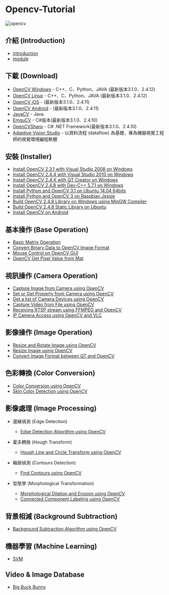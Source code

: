 # Opencv-Tutorial

![opencv](http://opencv.org/wp-content/themes/opencv/images/logo.png)

## 介紹 (Introduction)
- [introduction]()
- [module]()

## 下載 (Download)
- [OpenCV Windows](https://sourceforge.net/projects/opencvlibrary/files/opencv-win/) - C++、C、Python、JAVA (最新版本3.1.0、2.4.12)
- [OpenCV Linux](https://sourceforge.net/projects/opencvlibrary/files/opencv-unix/) - C++、C、Python、JAVA (最新版本3.1.0、2.4.12)
- [OpenCV iOS](http://sourceforge.net/projects/opencvlibrary/files/opencv-ios/) -  (最新版本3.1.0、2.4.11)
- [OpenCV Android](http://sourceforge.net/projects/opencvlibrary/files/opencv-android/) -  (最新版本3.1.0、2.4.11)
- [JavaCV](https://github.com/bytedeco/javacv) - Java
- [EmguCV](http://www.emgu.com/wiki/index.php/Main_Page) - C#版本(最新版本3.1.0、2.4.10)
- [OpenCVSharp](https://github.com/shimat/opencvsharp) - C# .NET Framework(最新版本3.1.0、2.4.10)
- [Adaptive Vision Studio](http://www.adaptive-vision.com/en/software/) - 以資料流程 (dataflow) 為基礎，專為機器視覺工程師的視覺環境編程軟體

## 安裝 (Installer)
- [Install OpenCV 2.3.1 with Visual Studio 2008 on Windows](http://ccw1986.blogspot.tw/2013/01/opencvvisual-studio-2008-opencv-231.html)
- [Install OpenCV 2.4.4 with Visual Studio 2010 on Windows](http://ccw1986.blogspot.tw/2013/06/opencvvisual-studio-2010-opencv-244.html)
- [Install OpenCV 2.4.X with QT Creator on Windows](http://ccw1986.blogspot.tw/2014/05/opencvinstall-opencv24x-with-qt-52-on.html)
- [Install OpenCV 2.4.8 with Dev-C++ 5.7.1 on Windows](http://ccw1986.blogspot.tw/2014/09/dev-c571-opencv-248-opencv-with-dev-c.html)
- [Install Python and OpenCV 3.1 on Ubuntu 14.04 64bits](http://ccw1986.blogspot.tw/2016/03/install-python-and-opencv-31-on-ubuntu.html)
- [Install Python and OpenCV 3 on Raspbian Jessie](http://ccw1986.blogspot.tw/2016/03/install-python-and-opencv-3-on-raspbian.html)
- [Build OpenCV 2.4.8 Library on Windows using MinGW Compiler](http://ccw1986.blogspot.tw/2014/06/windowmingwopencv-248-install-opencv.html)
- [Build OpenCV 2.4.8 Static Library on Ubuntu](http://ccw1986.blogspot.tw/2014/03/opencvbuild-opencv-static-library-on.html)
- [Install OpenCV on Android](http://ccw1986.blogspot.tw/2012/12/androidopencv.html)

## 基本操作 (Base Operation)
- [Basic Matrix Operation](http://ccw1986.blogspot.tw/2014/01/opencv-matrix-basics.html)
- [Convert Binary Data to OpenCV Image Format](http://ccw1986.blogspot.tw/2014/05/opencvopencv.html)
- [Mouse Control on OpenCV GUI](http://ccw1986.blogspot.tw/2015/06/opencvevent-setmousecallback.html)
- [OpenCV Get Pixel Value from Mat](http://ccw1986.blogspot.tw/2015/11/opencv-opencv-get-pixel-value-from-mat.html)

## 視訊操作 (Camera Operation)
- [Capture Image from Camera using OpenCV](http://ccw1986.blogspot.tw/2014/05/opencv-capture-images-from-camera-in.html)
- [Set or Get Property from Camera using OpenCV](http://ccw1986.blogspot.tw/2014/06/opencv-how-to-set-or-get-property-from.html)
- [Get a list of Camera Devices using OpenCV](http://ccw1986.blogspot.tw/2015/01/opencv-get-list-of-camera-devices-using.html)
- [Capture Video from File using OpenCV](http://ccw1986.blogspot.tw/2014/09/opencv-capture-video-from-file.html)
- [Receiving RTSP stream using FFMPEG and OpenCV](http://ccw1986.blogspot.tw/2014/07/ffmpgopencvrtsp-stream-receiving-rtsp.html)
- [IP Camera Access using OpenCV and VLC](http://ccw1986.blogspot.tw/2015/01/opencvvlcip-cam-ip-camera-access-using.html)

## 影像操作 (Image Operation)
- [Resize and Rotate Image using OpenCV](http://ccw1986.blogspot.tw/2012/11/opencv_18.html)
- [Resize Image using OpenCV](http://ccw1986.blogspot.tw/2012/11/opencvresize.html)
- [Convert Image Format between QT and OpenCV](http://ccw1986.blogspot.tw/2014/05/opencvconvert-image-format-between-qt.html)

## 色彩轉換 (Color Conversion)
- [Color Conversion using OpenCV](http://ccw1986.blogspot.tw/2012/11/opencvrgbycbcr.html)
- [Skin Color Detection using OpenCV](http://ccw1986.blogspot.tw/2012/12/opencvhsv-skin-color-detection.html)

## 影像處理 (Image Processing)
- 邊緣偵測 (Edge Detection)
    - [Edge Detection Algorithm using OpenCV](http://ccw1986.blogspot.tw/2016/03/edge-detection-algorithm-using-opencv.html)

- 霍夫轉換 (Hough Transform)
    - [Hough Line and Circle Transform using OpenCV](http://ccw1986.blogspot.tw/2016/04/hough-transform-using-opencv.html)

- 輪廓偵測 (Contours Detection)
    - [Find Contours using OpenCV](http://ccw1986.blogspot.tw/2012/12/opencvcontour.html)

- 型態學 (Morphological Transformation)
    - [Morphological Dilation and Erosion using OpenCV](http://ccw1986.blogspot.tw/2012/11/opencverodedilate.html)
    - [Connected Component Labeling using OpenCV](http://ccw1986.blogspot.tw/2016/03/connected-component-labeling-using.html)

## 背景相減 (Background Subtraction)
- [Background Subtraction Algorithm using OpenCV](http://ccw1986.blogspot.tw/2016/03/background-subtraction-algorithm-using.html)

## 機器學習 (Machine Learning)
- [SVM](http://ccw1986.blogspot.tw/2016/03/svm.html)

## Video & Image Database

- [Big Buck Bunny](http://bbb3d.renderfarming.net/download.html)